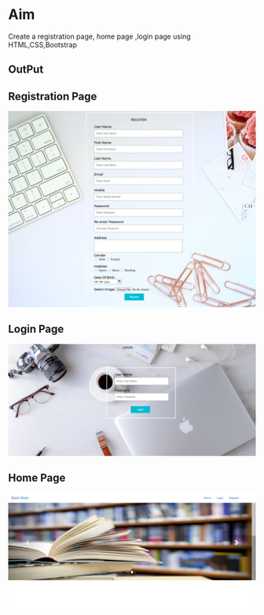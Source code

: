 # Aim
Create a registration page, home page ,login page using HTML,CSS,Bootstrap

## OutPut
## Registration Page
![output](RegistrationHtml.png)
## Login Page
![output](LoginOutput.png)
## Home Page
![output](HomePage.png)
